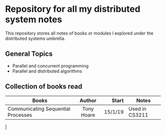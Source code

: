 # Repository for all my distributed system notes

This repository stores all notes of books or modules I explored under the distributed systems umbrella.

## General Topics
- Parallel and concurrent programming
- Parallel and distributed algorithms

## Collection of books read

| Books       | Author         | Start  | Notes|
| ------------- |:-------------:| -----:| ----- |
| Communicating Sequential Processes | Tony Hoare  | 15/1/19| Used in CS3211 |
|
